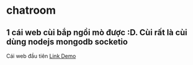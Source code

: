 # chatroom
## 1 cái web cùi bắp ngồi mò được :D. Cùi rất là cùi dùng nodejs mongodb socketio 
Cái web đầu tiên
[Link Demo](http://chatweb-cuibap.herokuapp.com/)

